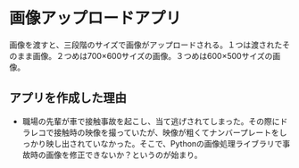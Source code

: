 # 画像アップロードアプリ

画像を渡すと、三段階のサイズで画像がアップロードされる。１つは渡されたそのまま画像。２つめは700×600サイズの画像。３つめは600×500サイズの画像。

## アプリを作成した理由

- 職場の先輩が車で接触事故を起こし、当て逃げされてしまった。その際にドラレコで接触時の映像を撮っていたが、映像が粗くてナンバープレートをしっかり映し出されていなかった。そこで、Pythonの画像処理ライブラリで事故時の画像を修正できないか？というのが始まり。
